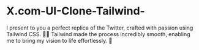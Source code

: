 # X.com-UI-Clone-Tailwind-
I present to you a perfect replica of the Twitter, crafted with passion using Tailwind CSS. 🌌✨ Tailwind made the process incredibly smooth, enabling me to bring my vision to life effortlessly. 🌟
